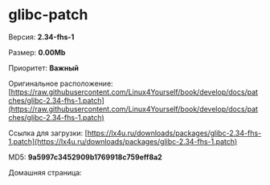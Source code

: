 # glibc-patch



Версия: **2.34-fhs-1**

Размер: **0.00Mb**

Приоритет: **Важный**

Оригинальное расположение: [https://raw.githubusercontent.com/Linux4Yourself/book/develop/docs/patches/glibc-2.34-fhs-1.patch](https://raw.githubusercontent.com/Linux4Yourself/book/develop/docs/patches/glibc-2.34-fhs-1.patch)

Ссылка для загрузки: [https://lx4u.ru/downloads/packages/glibc-2.34-fhs-1.patch](https://lx4u.ru/downloads/packages/glibc-2.34-fhs-1.patch)

MD5: **9a5997c3452909b1769918c759eff8a2**

Домашняя страница: []()